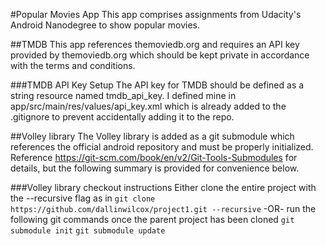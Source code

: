 #Popular Movies App
This app comprises assignments from Udacity's Android Nanodegree to show popular movies.

##TMDB
This app references themoviedb.org and requires an API key provided by themoviedb.org
which should be kept private in accordance with the terms and conditions.

###TMDB API Key Setup
The API key for TMDB should be defined as a string resource named tmdb_api_key.
I defined mine in app/src/main/res/values/api_key.xml which is already added to the .gitignore
to prevent accidentally adding it to the repo.

##Volley library
The Volley library is added as a git submodule which references the official android repository
and must be properly initialized.  Reference https://git-scm.com/book/en/v2/Git-Tools-Submodules
for details, but the following summary is provided for convenience below.

###Volley library checkout instructions
Either clone the entire project with the --recursive flag as in
`git clone https://github.com/dallinwilcox/project1.git --recursive`
-OR-
run the following git commands once the parent project has been cloned
`git submodule init`
`git submodule update`